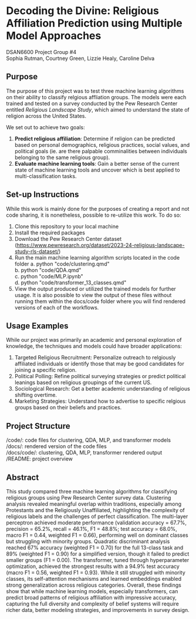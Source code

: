 # Decoding the Divine: Religious Affiliation Prediction using Multiple Model Approaches
DSAN6600 Project Group #4\
Sophia Rutman, Courtney Green, Lizzie Healy, Caroline Delva

## Purpose
The purpose of this project was to test three machine learning algorithms on their ability to classify relgious affliation groups. The models were each trained and tested on a survey conducted by the Pew Research Center entitled _Religious Landscape Study_, which aimed to understand the state of religion across the United States. 

We set out to achieve two goals: 
  1. **Predict religious affiliation**: Determine if religion can be predicted based on personal demographics, religious practices, social values, and political goals (ie. are there palpable comminalities between individuals belonging to the same religious group).
  2. **Evaluate machine learning tools**: Gain a better sense of the current state of machine learning tools and uncover which is best applied to multi-classification tasks.

## Set-up Instructions 
While this work is mainly done for the purposes of creating a report and not code sharing, it is nonetheless, possible to re-utilize this work. To do so:
  1. Clone this repository to your local machine
  2. Install the required packages
  3. Download the Pew Research Center dataset (https://www.pewresearch.org/dataset/2023-24-religious-landscape-study-rls-dataset/)
  4. Run the main machine learning algorithm scripts located in the code folder
     a. python "code/clustering.qmd"\
     b. python "code/QDA.qmd"\
     c. python "code/MLP.ipynb"\
     d. python "code/transformer_13_classes.qmd"
  5. View the output produced or utilized the trained models for further usage.
It is also possible to view the output of these files without running them within the docs/code folder where you will find rendered versions of each of the workflows. 

## Usage Examples
While our project was primarily an academic and personal exploration of knowledge, the techniques and models could have broader applications:
  1. Targeted Religious Recruitment: Personalize outreach to relgiously affiliated individuals or identify those that may be good candidates for joining a specific religion.
  2. Political Polling: Refine political surveying strategies or predict political leanings based on religious groupings of the current US.
  3. Sociological Research: Get a better academic understanding of religious shifting overtime.
  4. Marketing Strategies: Understand how to advertise to specific relgious groups based on their beliefs and practices.

## Project Structure
/code/: code files for clustering, QDA, MLP, and transformer models\
/docs/: rendered version of the code files\
/docs/code/: clustering, QDA, MLP, transformer rendered output\
/README: project overview

## Abstract 
This study compared three machine learning algorithms for classifying religious groups using Pew Research Center survey data. Clustering analysis revealed meaningful overlap within traditions, especially among Protestants and the Religiously Unaffiliated, highlighting the complexity of religious labels and the challenges of perfect classification. The multi-layer perceptron achieved moderate performance (validation accuracy = 67.7%, precision = 65.2%, recall = 46.1%, F1 = 48.8%; test accuracy = 68.0%, macro F1 = 0.44, weighted F1 = 0.66), performing well on dominant classes but struggling with minority groups. Quadratic discriminant analysis reached 67% accuracy (weighted F1 = 0.70) for the full 13-class task and 89% (weighted F1 = 0.90) for a simplified version, though it failed to predict smaller groups (F1 = 0.00). The transformer, tuned through hyperparameter optimization, achieved the strongest results with a 94.9% test accuracy (macro F1 = 0.56, weighted F1 = 0.93). While it still struggled with minority classes, its self-attention mechanisms and learned embeddings enabled strong generalization across religious categories. Overall, these findings show that while machine learning models, especially transformers, can predict broad patterns of religious affiliation with impressive accuracy, capturing the full diversity and complexity of belief systems will require richer data, better modeling strategies, and improvements in survey design.
